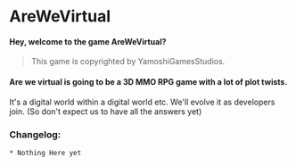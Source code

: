 # AreWeVirtual

#### Hey, welcome to the game AreWeVirtual?

>This game is copyrighted by YamoshiGamesStudios.

#### Are we virtual is going to be a 3D MMO RPG game with a lot of plot twists.
It's a digital world within a digital world etc.
We'll evolve it as developers join. (So don't expect us to have all the answers yet)

### Changelog:
```
* Nothing Here yet
```
